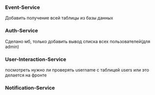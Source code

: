 ### Event-Service
Добавить получение всей таблицы из базы данных



### Auth-Service

Сделано мб, только добавить вывод списка всех пользователей(для admin)

### User-Interaction-Service
посмотреть нужно ли проверять username c таблицей users или это делается на фронте


### Notification-Service
